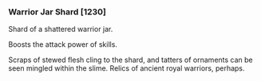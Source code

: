 ### Warrior Jar Shard [1230]

Shard of a shattered warrior jar.

Boosts the attack power of skills.

Scraps of stewed flesh cling to the shard, and tatters of ornaments can be seen mingled within the slime. Relics of ancient royal warriors, perhaps.